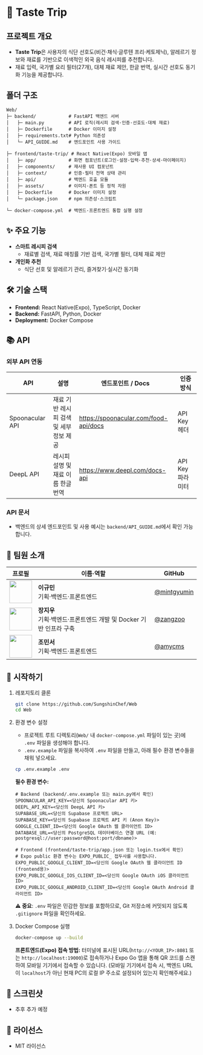 # 🍳 Taste Trip

## 프로젝트 개요
- **Taste Trip**은 사용자의 식단 선호도(비건·채식·글루텐 프리·케토제닉), 알레르기 정보와 재료를 기반으로 이색적인 외국 음식 레시피를 추천합니다.
- 재료 입력, 국가별 요리 필터(27개), 대체 재료 제안, 한글 번역, 실시간 선호도 동기화 기능을 제공합니다.

## 폴더 구조
```
Web/
├─ backend/            # FastAPI 백엔드 서버
│   ├─ main.py         # API 로직(레시피 검색·인증·선호도·대체 재료)
│   ├─ Dockerfile      # Docker 이미지 설정
│   ├─ requirements.txt# Python 의존성
│   └─ API_GUIDE.md    # 엔드포인트 사용 가이드

├─ frontend/taste-trip/ # React Native(Expo) 모바일 앱
│   ├─ app/            # 화면 컴포넌트(로그인·설정·입력·추천·상세·마이페이지)
│   ├─ components/     # 재사용 UI 컴포넌트
│   ├─ context/        # 인증·필터 전역 상태 관리
│   ├─ api/            # 백엔드 호출 모듈
│   ├─ assets/         # 이미지·폰트 등 정적 자원
│   ├─ Dockerfile      # Docker 이미지 설정
│   └─ package.json    # npm 의존성·스크립트

└─ docker-compose.yml  # 백엔드·프론트엔드 통합 실행 설정
``` 

## ✨ 주요 기능
- **스마트 레시피 검색**
  - 재료별 검색, 재료 매칭률 기반 검색, 국가별 필터, 대체 재료 제안
- **개인화 추천**
  - 식단 선호 및 알레르기 관리, 즐겨찾기·실시간 동기화

## 🛠 기술 스택
- **Frontend:** React Native(Expo), TypeScript, Docker
- **Backend:** FastAPI, Python, Docker
- **Deployment:** Docker Compose

## 📚 API
### 외부 API 연동
| API               | 설명                                      | 엔드포인트 / Docs                                            | 인증 방식          |
| ----------------- | ----------------------------------------- | ------------------------------------------------------------ | ----------------- |
| Spoonacular API   | 재료 기반 레시피 검색 및 세부 정보 제공   | https://spoonacular.com/food-api/docs                        | API Key 헤더      |
| DeepL API         | 레시피 설명 및 재료 이름 한글 번역        | https://www.deepl.com/docs-api                                | API Key 파라미터 |

### API 문서
- 백엔드의 상세 엔드포인트 및 사용 예시는 `backend/API_GUIDE.md`에서 확인 가능합니다.

## 👥 팀원 소개
| 프로필 | 이름·역할         | GitHub                               |
| :----: | ---------------- | ------------------------------------ |
| <img src="https://github.com/mintgyumin.png?size=100" width="60"/> | **이규민**<br>기획·백엔드·프론트엔드 | [@mintgyumin](https://github.com/mintgyumin) |
| <img src="https://github.com/zangzoo.png?size=100" width="60"/> | **장지우**<br>기획·백엔드·프론트엔드 개발 및 Docker 기반 인프라 구축 | [@zangzoo](https://github.com/zangzoo) |
| <img src="https://github.com/amycms.png?size=100" width="60"/> | **조민서**<br>기획·백엔드·프론트엔드 | [@amycms](https://github.com/amycms) |

## 🚀 시작하기
1. 레포지토리 클론
   ```bash
   git clone https://github.com/SungshinChef/Web
   cd Web
   ```
2. 환경 변수 설정
   - 프로젝트 루트 디렉토리(`Web/` 내 `docker-compose.yml` 파일이 있는 곳)에 `.env` 파일을 생성해야 합니다.
   - `.env.example` 파일을 복사하여 `.env` 파일을 만들고, 아래 필수 환경 변수들을 채워 넣으세요.

   ```bash
   cp .env.example .env
   ```

   **필수 환경 변수:**
   ```
   # Backend (backend/.env.example 또는 main.py에서 확인)
   SPOONACULAR_API_KEY=<당신의 Spoonacular API 키>
   DEEPL_API_KEY=<당신의 DeepL API 키>
   SUPABASE_URL=<당신의 Supabase 프로젝트 URL>
   SUPABASE_KEY=<당신의 Supabase 프로젝트 API 키 (Anon Key)>
   GOOGLE_CLIENT_ID=<당신의 Google OAuth 웹 클라이언트 ID>
   DATABASE_URL=<당신의 PostgreSQL 데이터베이스 연결 URL (예: postgresql://user:password@host:port/dbname)>

   # Frontend (frontend/taste-trip/app.json 또는 login.tsx에서 확인)
   # Expo public 환경 변수는 EXPO_PUBLIC_ 접두사를 사용합니다.
   EXPO_PUBLIC_GOOGLE_CLIENT_ID=<당신의 Google OAuth 웹 클라이언트 ID (frontend용)>
   EXPO_PUBLIC_GOOGLE_IOS_CLIENT_ID=<당신의 Google OAuth iOS 클라이언트 ID>
   EXPO_PUBLIC_GOOGLE_ANDROID_CLIENT_ID=<당신의 Google OAuth Android 클라이언트 ID>
   ```

   **⚠️ 중요**: `.env` 파일은 민감한 정보를 포함하므로, Git 저장소에 커밋되지 않도록 `.gitignore` 파일을 확인하세요.
3. Docker Compose 실행
   ```bash
   docker-compose up --build
   ```

   **프론트엔드(Expo) 접속 방법:** 터미널에 표시된 URL(`http://<YOUR_IP>:8081` 또는 `http://localhost:19000`)로 접속하거나 Expo Go 앱을 통해 QR 코드를 스캔하여 모바일 기기에서 접속할 수 있습니다. (모바일 기기에서 접속 시, 백엔드 URL이 `localhost`가 아닌 현재 PC의 로컬 IP 주소로 설정되어 있는지 확인해주세요.)

## 📱 스크린샷
- 추후 추가 예정

## 📝 라이선스
- MIT 라이선스
